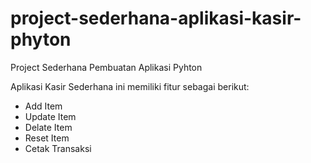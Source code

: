 # project-sederhana-aplikasi-kasir-phyton
Project Sederhana Pembuatan Aplikasi Pyhton

Aplikasi Kasir Sederhana ini memiliki fitur sebagai berikut:
- Add Item
- Update Item
- Delate Item
- Reset Item
- Cetak Transaksi
